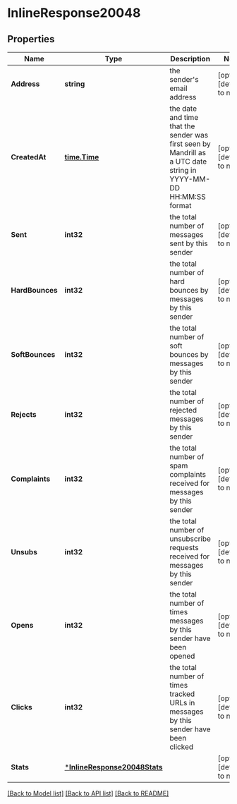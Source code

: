 # InlineResponse20048

## Properties
Name | Type | Description | Notes
------------ | ------------- | ------------- | -------------
**Address** | **string** | the sender&#39;s email address | [optional] [default to null]
**CreatedAt** | [**time.Time**](time.Time.md) | the date and time that the sender was first seen by Mandrill as a UTC date string in YYYY-MM-DD HH:MM:SS format | [optional] [default to null]
**Sent** | **int32** | the total number of messages sent by this sender | [optional] [default to null]
**HardBounces** | **int32** | the total number of hard bounces by messages by this sender | [optional] [default to null]
**SoftBounces** | **int32** | the total number of soft bounces by messages by this sender | [optional] [default to null]
**Rejects** | **int32** | the total number of rejected messages by this sender | [optional] [default to null]
**Complaints** | **int32** | the total number of spam complaints received for messages by this sender | [optional] [default to null]
**Unsubs** | **int32** | the total number of unsubscribe requests received for messages by this sender | [optional] [default to null]
**Opens** | **int32** | the total number of times messages by this sender have been opened | [optional] [default to null]
**Clicks** | **int32** | the total number of times tracked URLs in messages by this sender have been clicked | [optional] [default to null]
**Stats** | [***InlineResponse20048Stats**](inline_response_200_48_stats.md) |  | [optional] [default to null]

[[Back to Model list]](../README.md#documentation-for-models) [[Back to API list]](../README.md#documentation-for-api-endpoints) [[Back to README]](../README.md)


